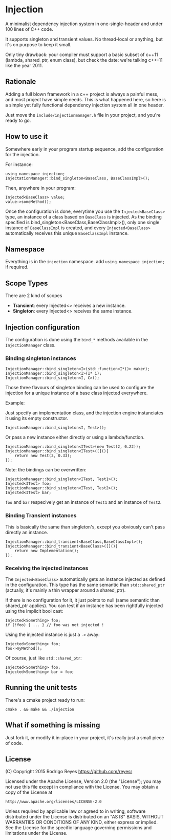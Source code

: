 # Injection

A minimalist dependency injection system in one-single-header and under 100 lines of C++ code.

It supports singleton and transient values. No thread-local or anything, but it's on purpose to keep it small.

Only tiny drawback: your compiler must support a basic subset of c++11 (lambda, shared_ptr, enum class), but check the date: we're talking c++-11 like the year 2011.

## Rationale

Adding a full blown framework in a c++ project is always a painful mess, and most project have simple needs. This is what happened here, so here is a simple yet fully functional dependency injection system all in one header.

Just move the `include/injectionmanager.h` file in your project, and you're ready to go.

## How to use it

Somewhere early in your program startup sequence, add the configuration for the injection.

For instance:

    using namespace injection;
    InjectationManager::bind_singleton<BaseClass, BaseClassImpl>();

Then, anywhere in your program:

    Injected<BaseClass> value;
    value->someMethod();

Once the configuration is done, everytime you use the `Injected<BaseClass>` type, an instance of a class based on `BaseClass` is injected. As the binding specified is bind_singleton<BaseClass,BaseClassImpl>(), only one single instance of `BaseClassImpl` is created, and every `Injected<BaseClass>` automatically receives this unique `BaseClassImpl` instance.

## Namespace

Everything is in the `injection` namespace. add `using namespace injection;` if required.

## Scope Types

There are 2 kind of scopes

- **Transient**: every Injected<> receives a new instance.
- **Singleton**: every Injected<> receives the same instance.

## Injection configuration

The configuration is done using the `bind_*` methods available in the `InjectionManager` class.

### Binding singleton instances

    InjectionManager::bind_singleton<I>(std::function<I*()> maker);
    InjectionManager::bind_singleton<I>(I* i);
    InjectionManager::bind_singleton<I, C>();

Those three flavours of singleton binding can be used to configure the injection for a unique instance of a base class injected everywhere.

Example:

Just specify an implementation class, and the injection engine instanciates it using its empty constructor.

    InjectionManager::bind_singleton<I, Test>();

Or pass a new instance either directly or using a lambda/function.

    InjectionManager::bind_singleton<ITest>(new Test(2, 0.22));
    InjectionManager::bind_singleton<ITest>([](){
        return new Test(3, 0.33);
    });


Note: the bindings can be overwritten:

    InjectionManager::bind_singleton<ITest, Test1>();
    Injected<ITest> foo;
    InjectionManager::bind_singleton<ITest, Test2>();
    Injected<ITest> bar;

`foo` and `bar` respecively get an instance of `Test1` and an instance of `Test2`.

### Binding Transient instances

This is basically the same than singleton's, except you obviously can't pass directly an instance.

    InjectionManager::bind_transient<BaseClass,BaseClassImpl>();
    InjectionManager::bind_transient<BaseClass>([](){
        return new Implementation();
    });

### Receiving the injected instances

The `Injected<BaseClass>` automatically gets an instance injected as defined in the configuration. This type has the same semantic than `std::shared_ptr` (actually, it's mainly a thin wrapper around a shared_ptr).

If there is no configuration for it, it just points to null (same semantic than shared_ptr applies). You can test if an instance has been rightfully injected using the implicit bool cast:

    Injected<Something> foo;
    if (!foo) { ... } // foo was not injected !

Using the injected instance is just a `->` away:

    Injected<Something> foo;
    foo->myMethod();

Of course, just like `std::shared_ptr`:

    Injected<Something> foo;
    Injected<Something> bar = foo;

## Running the unit tests

There's a cmake project ready to run:

    cmake . && make && ./injection

## What if something is missing

Just fork it, or modify it in-place in your project, it's really just a small piece of code.

## License

(C) Copyright 2015 Rodrigo Reyes https://github.com/reyesr

Licensed under the Apache License, Version 2.0 (the "License");
you may not use this file except in compliance with the License.
You may obtain a copy of the License at

    http://www.apache.org/licenses/LICENSE-2.0

Unless required by applicable law or agreed to in writing, software
distributed under the License is distributed on an "AS IS" BASIS,
WITHOUT WARRANTIES OR CONDITIONS OF ANY KIND, either express or implied.
See the License for the specific language governing permissions and
limitations under the License.
